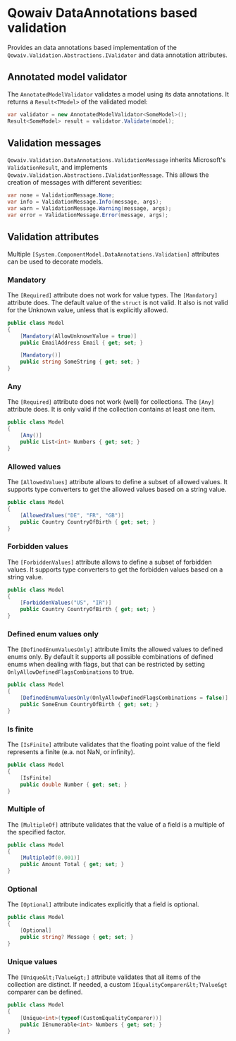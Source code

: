 # Qowaiv DataAnnotations based validation
Provides an data annotations based implementation of the `Qowaiv.Validation.Abstractions.IValidator`
and data annotation attributes.

## Annotated model validator
The `AnnotatedModelValidator` validates a model using its data annotations.
It returns a `Result<TModel>` of the validated model:

``` C#
var validator = new AnnotatedModelValidator<SomeModel>();
Result<SomeModel> result = validator.Validate(model);
```

## Validation messages
`Qowaiv.Validation.DataAnnotations.ValidationMessage` inherits Microsoft's
`ValidationResult`, and implements `Qowaiv.Validation.Abstractions.IValidationMessage`.
This allows the creation of messages with different severities:

``` C#
var none = ValidationMessage.None;
var info = ValidationMessage.Info(message, args);
var warn = ValidationMessage.Warning(message, args);
var error = ValidationMessage.Error(message, args);
```

## Validation attributes
Multiple `[System.ComponentModel.DataAnnotations.Validation]` attributes can be
used to decorate models.

### Mandatory
The `[Required]` attribute does not work for value types. The `[Mandatory]`
attribute does. The default value of the `struct` is not valid. It also is not
valid for the Unknown value, unless that is explicitly allowed.

``` C#
public class Model
{
    [Mandatory(AllowUnknownValue = true)]
    public EmailAddress Email { get; set; }

    [Mandatory()]
    public string SomeString { get; set; }
}
```

### Any
The `[Required]` attribute does not work (well) for collections. The `[Any]`
attribute does. It is only valid if the collection contains at least one item.

``` C#
public class Model
{
    [Any()]
    public List<int> Numbers { get; set; }
}
```

### Allowed values
The `[AllowedValues]` attribute allows to define a subset of allowed values. It
supports type converters to get the allowed values based on a string value.

``` C#
public class Model
{
    [AllowedValues("DE", "FR", "GB")]
    public Country CountryOfBirth { get; set; }
}
```

### Forbidden values
The `[ForbiddenValues]` attribute allows to define a subset of forbidden values. It
supports type converters to get the forbidden values based on a string value.

``` C#
public class Model
{
    [ForbiddenValues("US", "IR")]
    public Country CountryOfBirth { get; set; }
}
```

### Defined enum values only
The `[DefinedEnumValuesOnly]` attribute limits the allowed values to defined
enums only. By default it supports all possible combinations of defined enums 
when dealing with flags, but that can be restricted by setting 
`OnlyAllowDefinedFlagsCombinations` to true.

``` C#
public class Model
{
    [DefinedEnumValuesOnly(OnlyAllowDefinedFlagsCombinations = false)]
    public SomeEnum CountryOfBirth { get; set; }
}
```

### Is finite
The `[IsFinite]` attribute validates that the floating point value of the field
represents a finite (e.a. not NaN, or infinity).

``` C#
public class Model
{
    [IsFinite]
    public double Number { get; set; }
}
```

### Multiple of
The `[MultipleOf]` attribute validates that the value of a field is a multiple
of the specified factor.

``` C#
public class Model
{
    [MultipleOf(0.001)]
    public Amount Total { get; set; }
}
```
### Optional 
The `[Optional]` attribute indicates explicitly that a field is optional.

``` C#
public class Model
{
    [Optional]
    public string? Message { get; set; }
}
```

### Unique values
The `[Unique&lt;TValue&gt;]` attribute validates that all items of the collection are
distinct. If needed, a custom `IEqualityComparer&lt;TValue&gt` comparer can be defined.

``` C#
public class Model
{
    [Unique<int>(typeof(CustomEqualityComparer))]
    public IEnumerable<int> Numbers { get; set; }
}
```
